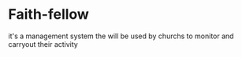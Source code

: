 # Faith-fellow
it's a management system the will be used by churchs to monitor  and carryout their activity
